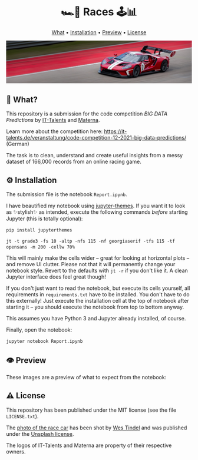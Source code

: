 <h1 align="center">🏎️🏁 Races 🕹️📊</h4>

<p align="center">
  <a href="#-what">What</a> •
  <a href="#%EF%B8%8F-installation">Installation</a> •
  <a href="#-preview">Preview</a> •
  <a href="#%EF%B8%8F-license">License</a>
</p>

![race car](car.jpeg)
## 🤔 What?

This repository is a submission for the code competition *BIG DATA Predictions* by [IT-Talents](https://it-talents.de/) and [Materna](https://www.materna.com/EN/Home/home_node.html).

Learn more about the competition here: https://it-talents.de/veranstaltung/code-competition-12-2021-big-data-predictions/ (German)

The task is to clean, understand and create useful insights from a messy dataset of 166,000 records from an online racing game.


## ⚙️ Installation

The submission file is the notebook `Report.ipynb`. 

I have beautified my notebook using [jupyter-themes](https://github.com/dunovank/jupyter-themes). If you want it to look as ✨stylish✨ as intended, execute the following commands *before* starting Jupyter (this is totally optional):

```
pip install jupyterthemes
```

```
jt -t grade3 -fs 10 -altp -nfs 115 -nf georgiaserif -tfs 115 -tf opensans -m 200 -cellw 70%
```

This will mainly make the cells wider – great for looking at horizontal plots – and remove UI clutter. Please not that it will permanently change your notebook style. Revert to the defaults with `jt -r` if you don't like it. A clean Jupyter interface does feel great though!

If you don't just want to read the notebook, but execute its cells yourself, all requirements in `requirements.txt` have to be installed. You don't have to do this externally! Just execute the installation cell at the top of notebook after starting it – you should execute the notebook from top to bottom anyway.

This assumes you have Python 3 and Jupyter already installed, of course.

Finally, open the notebook:

```
jupyter notebook Report.ipynb
```

## 👁️ Preview

These images are a preview of what to expect from the notebook:


## ⚠️ License
This repository has been published under the MIT license (see the file `LICENSE.txt`).

The [photo of the race car](https://unsplash.com/photos/XtVl8IL-8EI) has been shot by [Wes Tindel](https://unsplash.com/@lonestarexotic) and was published under the [Unsplash license](https://unsplash.com/license).

The logos of IT-Talents and Materna are property of their respective owners.
